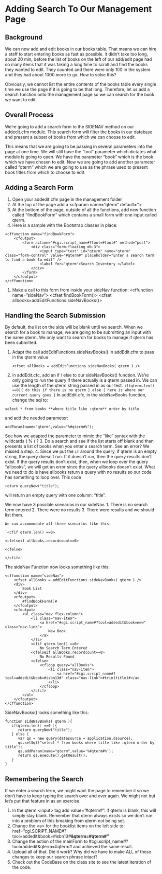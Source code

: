 # Adding Search To Our Management Page

## Background

We can now add and edit books in our books table. That means we can hire a staff to start entering books as fast as possible. It didn’t take too long, about 20 min, before the list of books on the left of our add/edit page had so many items that it was taking a long time to scroll and find the books they wanted to edit. They counted and there were only 100 in the system and they had about 1000 more to go. How to solve this?

Obviously, we cannot list the entire contents of the books table every single time we use the page if it is going to be that long. Therefore, let us add a search function onto the management page so we can search for the book we want to edit.

## Overall Process

We’re going to add a search form to the SIDENAV method on our addedit.cfm module. This search form will filter the books in our database and present a subset of books from which we can choose to edit.

This means that we are going to be passing in several parameters into the page at one time. We will still have the “tool” parameter which dictates what module is going to open. We have the parameter “book” which is the book which we have chosen to edit. Now we are going to add another parameter called “qterm” which we are going to use as the phrase used to present book titles from which to choose to edit.

## Adding a Search Form

1. Open your addedit.cfm page in the management folder
2. At the top of the page add a \<cfparam name=”qterm” default=’’>
3. At the bottom of the page, outside of all the functions, add new function called “findBookForm” which contains a small form with one input called qterm.
4. Here is a sample with the Bootstrap classes in place:

```
<cffunction name="findBookForm">
    <cfoutput>
        <form action="#cgi.script_name#?tool=#tool#" method="post">
            <div class="form-floating mb-3">
                <input type="text" id="qterm" name="qterm" class="form-control" value="#qterm#" placeholder="Enter a search term to find a book to edit" />
                <label for="qterm">Search Inventory </label>
            </div>
        </form>
    </cfoutput>
</cffunction>
```

1. Make a call to this form from inside your sideNav function: \<cffunction name=”sideNav”> \<cfset findBookForm()> \<cfset allbooks=addEditFunctions.sideNavBooks()>

## Handling the Search Submission

By default, the list on the side will be blank until we search. When we search for a book to manage, we are going to be submitting an input with the name qterm. We only want to search for books to manage if qterm has been submitted.

1.  Adapt the call addEditFunctions.sideNavBooks() in addEdit.cfm to pass in the qterm value

    `<cfset allBooks = addEditFunctions.sideNavBooks( qterm ) />`
2. In addEdit.cfc, add an if / else to our sideNavBooks() function. We’re only going to run the query if there actually is a qterm passed in. We can use the length of the qterm string passed in as our test. `if(qterm.len() ==0){ do this if there is no qterm } else { here is where our current query goes }` In addEdit.cfc, in the sideNavBooks function, change the sql to:

`select * from books **where title like :qterm** order by title`

and add the needed parameter:

`addParam(name="qterm",value="%#qterm#%");`

See how we adapted the parameter to mimic the “like” syntax with the wildcards ( % ) ? 3. Do a search and see if the list starts off blank and then presents a list of books when you enter a search term. See an error? We missed a step. 4. Since we put the `if` around the query, if qterm is an empty string, the query doesn’t run. If it doesn’t run, then the query results don’t exist. If the query results don’t exist, then, when we loop over the query “allbooks”, we will get an error since the query allbooks doesn’t exist. What we need to do is have allbooks return a query with no results so our code has something to loop over. This code

`return queryNew("title");`

will return an empty query with one column: “title”.

We now have 3 possible scenarios in our sideNav. 1. There is no search term entered 2. There were no results 3. There were results and we should list them.

```
We can accommodate all three scenarios like this:

`<cfif qterm.len() ==0>

<cfelseif allbooks.recordcount==0>

<cfelse>

</cfif>`
```

The sideNav Function now looks something like this:

```
<cffunction name="sideNav">
    <cfset allBooks = addEditFunctions.sideNavBooks( qterm ) />
    <div>
        Book List
    </div>
    <cfoutput>
        #findBookForm()#
    </cfoutput>
    <cfoutput>
        <ul class="nav flex-column">
            <li class="nav-item">
                <a href="#cgi.script_name#?tool=addedit&book=new" class="nav-link">
                    New Book
                </a>
            </li>
            <cfif qterm.len() ==0>
                No Search Term Entered
            <cfelseif allBooks.recordcount==0>
                No Results Found
            <cfelse>
                <cfloop query="allBooks">
                    <li class="nav-item">
                        <a href="#cgi.script_name#?tool=addedit&book=#isbn13#" class="nav-link">#trim(title)#</a>
                    </li>
                </cfloop>
            </cfif>
        </ul>
    </cfoutput>
</cffunction>
```

SideNavBooks() looks something like this:

```
function sideNavBooks( qterm ){
   if(qterm.len() ==0 ){
      return queryNew("title");
   } else {
      var qs = new query(datasource = application.dsource);
      qs.setSql("select * from books where title like :qterm order by title");
      qs.addParam(name="qterm",value='%#qterm#%');
      return qs.execute().getResult();
   }
}
```

## Remembering the Search

If we enter a search term, we might want the page to remember it so we don’t have to keep typing the search over and over again. We might not but let’s put that feature in as an exercise.

1. In the qterm \<input> tag add value=”#qterm#”. If qterm is blank, this will simply stay blank. Remember that qterm always exists so we don’t run into a problem of this breaking from qterm not being set.
2. Change the \<a> for the booklist items on the left side to: href=”cgi.SCRIPT\_NAME#?tool=addedit\&book=#isbn13#**\&qterm=#qterm#”**
3. Change the action of the mainForm to #cgi.script\_name#?tool=addedit\&qterm=#qterm# and achieved the same result.
4. Upload all of that. Did it work? Why did we have to make ALL of those changes to keep our search phrase intact?
5. Check out the CodeBase on the class site to see the latest iteration of the code.
